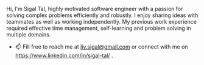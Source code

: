 Hi, I'm Sigal Tal, highly motivated software engineer with a passion for solving complex problems efficiently and robustly.
I enjoy sharing ideas with teammates as well as working independently. My previous work experience
required effective time management, self-learning and problem solving in multiple domains.

- 📫 Fill free to reach me at liv.sigal@gmail.com or connect with me on https://www.linkedin.com/in/sigal-tal/ .

